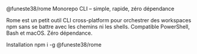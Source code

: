 @funeste38/rome
Monorepo CLI – simple, rapide, zéro dépendance

Rome est un petit outil CLI cross-platform pour orchestrer des workspaces npm sans se battre avec les chemins ni les shells.
Compatible PowerShell, Bash et macOS. Zéro dépendance.

Installation
npm i -g @funeste38/rome

